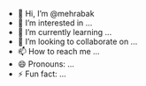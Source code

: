 - 👋 Hi, I’m @mehrabak
- 👀 I’m interested in ...
- 🌱 I’m currently learning ...
- 💞️ I’m looking to collaborate on ...
- 📫 How to reach me ...
- 😄 Pronouns: ...
- ⚡ Fun fact: ...

<!---
mehrabak/mehrabak is a ✨ special ✨ repository because its `README.md` (this file) appears on your GitHub profile.
You can click the Preview link to take a look at your changes.
--->
